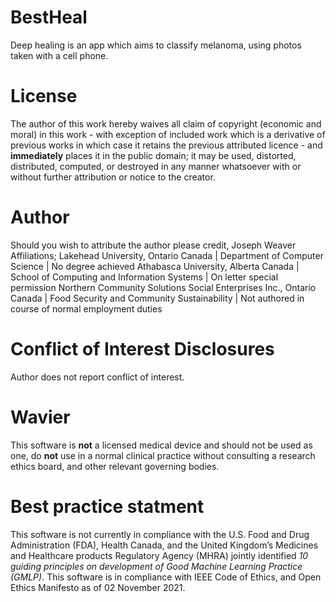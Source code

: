 # BestHeal
Deep healing is an app which aims to classify melanoma, using photos taken with a cell phone.
# License 
The author of this work hereby waives all claim of copyright (economic and moral) in this work - with exception of included work which is a derivative of previous works in which case it retains the previous attributed licence  -  and **immediately** places it in the public domain; it may be used, distorted, distributed, computed, or destroyed in any manner whatsoever with or without further attribution or notice to the creator. 
# Author
Should you wish to attribute the author please credit, 
Joseph Weaver 
Affiliations;
Lakehead University, Ontario Canada | Department of Computer Science | No degree achieved 
Athabasca University, Alberta Canada | School of Computing and Information Systems | On letter special permission
Northern Community Solutions Social Enterprises Inc., Ontario Canada | Food Security and Community Sustainability | Not authored in course of normal employment duties 
# Conflict of Interest Disclosures
Author does not report conflict of interest.
# Wavier 
This software is **not** a licensed medical device and should not be used as one, do **not** use in a normal clinical practice without consulting a research ethics board, and other relevant governing bodies.
# Best practice statment
This software is not currently in compliance with the U.S. Food and Drug Administration (FDA), Health Canada, and the United Kingdom’s Medicines and Healthcare products Regulatory Agency (MHRA) jointly identified *10 guiding principles on development of Good Machine Learning Practice (GMLP)*. This software is in compliance with IEEE Code of Ethics, and Open Ethics Manifesto as of 02 November 2021.
